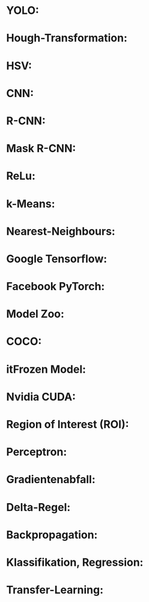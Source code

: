 # YOLO:
# Hough-Transformation:
# HSV:
# CNN:
# R-CNN:
# Mask R-CNN:
# ReLu:
# k-Means:
# Nearest-Neighbours:
# Google Tensorflow:
# Facebook PyTorch:
# Model Zoo:
# COCO:
# itFrozen Model:
# Nvidia CUDA:
# Region of Interest (ROI):
# Perceptron:
# Gradientenabfall:
# Delta-Regel:
# Backpropagation:
# Klassifikation, Regression:
# Transfer-Learning:
